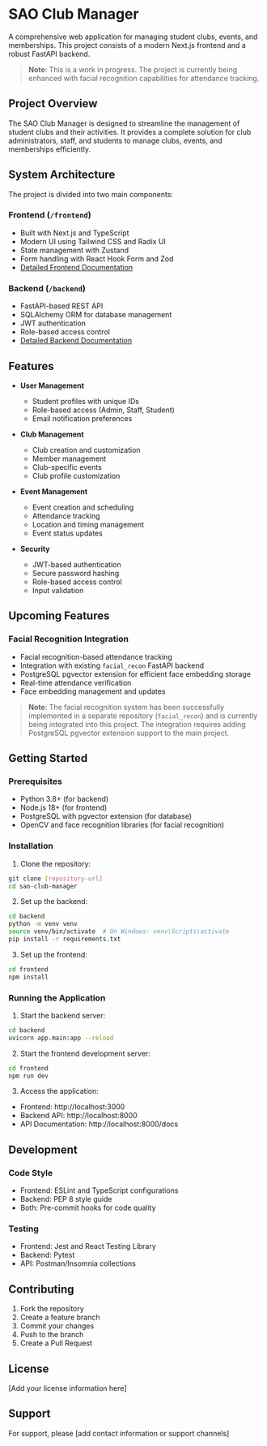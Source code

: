 # SAO Club Manager

A comprehensive web application for managing student clubs, events, and memberships. This project consists of a modern Next.js frontend and a robust FastAPI backend.

> **Note**: This is a work in progress. The project is currently being enhanced with facial recognition capabilities for attendance tracking.

## Project Overview

The SAO Club Manager is designed to streamline the management of student clubs and their activities. It provides a complete solution for club administrators, staff, and students to manage clubs, events, and memberships efficiently.

## System Architecture

The project is divided into two main components:

### Frontend (`/frontend`)

- Built with Next.js and TypeScript
- Modern UI using Tailwind CSS and Radix UI
- State management with Zustand
- Form handling with React Hook Form and Zod
- [Detailed Frontend Documentation](./frontend/README.md)

### Backend (`/backend`)

- FastAPI-based REST API
- SQLAlchemy ORM for database management
- JWT authentication
- Role-based access control
- [Detailed Backend Documentation](./backend/README.md)

## Features

- **User Management**

  - Student profiles with unique IDs
  - Role-based access (Admin, Staff, Student)
  - Email notification preferences

- **Club Management**

  - Club creation and customization
  - Member management
  - Club-specific events
  - Club profile customization

- **Event Management**

  - Event creation and scheduling
  - Attendance tracking
  - Location and timing management
  - Event status updates

- **Security**
  - JWT-based authentication
  - Secure password hashing
  - Role-based access control
  - Input validation

## Upcoming Features

### Facial Recognition Integration

- Facial recognition-based attendance tracking
- Integration with existing `facial_recon` FastAPI backend
- PostgreSQL pgvector extension for efficient face embedding storage
- Real-time attendance verification
- Face embedding management and updates

> **Note**: The facial recognition system has been successfully implemented in a separate repository (`facial_recon`) and is currently being integrated into this project. The integration requires adding PostgreSQL pgvector extension support to the main project.

## Getting Started

### Prerequisites

- Python 3.8+ (for backend)
- Node.js 18+ (for frontend)
- PostgreSQL with pgvector extension (for database)
- OpenCV and face recognition libraries (for facial recognition)

### Installation

1. Clone the repository:

```bash
git clone [repository-url]
cd sao-club-manager
```

2. Set up the backend:

```bash
cd backend
python -m venv venv
source venv/bin/activate  # On Windows: venv\Scripts\activate
pip install -r requirements.txt
```

3. Set up the frontend:

```bash
cd frontend
npm install
```

### Running the Application

1. Start the backend server:

```bash
cd backend
uvicorn app.main:app --reload
```

2. Start the frontend development server:

```bash
cd frontend
npm run dev
```

3. Access the application:

- Frontend: http://localhost:3000
- Backend API: http://localhost:8000
- API Documentation: http://localhost:8000/docs

## Development

### Code Style

- Frontend: ESLint and TypeScript configurations
- Backend: PEP 8 style guide
- Both: Pre-commit hooks for code quality

### Testing

- Frontend: Jest and React Testing Library
- Backend: Pytest
- API: Postman/Insomnia collections

## Contributing

1. Fork the repository
2. Create a feature branch
3. Commit your changes
4. Push to the branch
5. Create a Pull Request

## License

[Add your license information here]

## Support

For support, please [add contact information or support channels]
